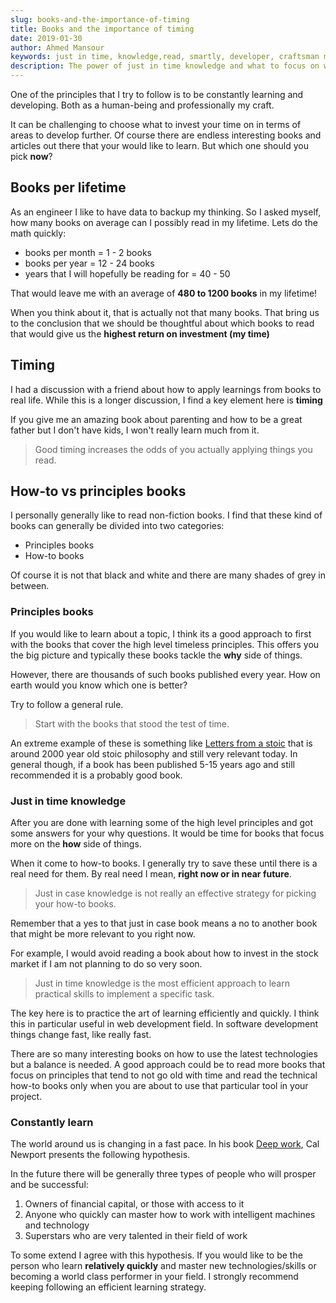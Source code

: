 ```yaml
---
slug: books-and-the-importance-of-timing
title: Books and the importance of timing
date: 2019-01-30
author: Ahmed Mansour
keywords: just in time, knowledge,read, smartly, developer, craftsman mentality, deep work, high performant, learning, new, skill.
description: The power of just in time knowledge and what to focus on when learning new things.
---
```


<!-- The world around us is changing in a fast pace. -->

One of the principles that I try to follow is to be constantly learning and developing. Both as a human-being and professionally my craft.

It can be challenging to choose what to invest your time on in terms of areas to develop further. Of course there are endless interesting books and articles out there that your would like to learn. But which one should you pick **now**?

## Books per lifetime

As an engineer I like to have data to backup my thinking. So I asked myself, how many books on average can I possibly read in my lifetime. Lets do the math quickly:

- books per month = 1 - 2 books
- books per year = 12 - 24 books
- years that I will hopefully be reading for = 40 - 50

That would leave me with an average of **480 to 1200 books** in my lifetime!

When you think about it, that is actually not that many books. That bring us to the conclusion that we should be thoughtful about which books to read that would give us the **highest return on investment (my time)**

## Timing

I had a discussion with a friend about how to apply learnings from books to real life. While this is a longer discussion, I find a key element here is **timing**

If you give me an amazing book about parenting and how to be a great father but I don't have kids, I won't really learn much from it.

> Good timing increases the odds of you actually applying things you read.

## How-to vs principles books

I personally generally like to read non-fiction books. I find that these kind of books can generally be divided into two categories:

- Principles books
- How-to books

Of course it is not that black and white and there are many shades of grey in between.

### Principles books

If you would like to learn about a topic, I think its a good approach to first with the books that cover the high level timeless principles. This offers you the big picture and typically these books tackle the **why** side of things.

However, there are thousands of such books published every year. How on earth would you know which one is better?

Try to follow a general rule.

> Start with the books that stood the test of time.

An extreme example of these is something like [Letters from a stoic](https://amzn.to/2ME88Ee) that is around 2000 year old stoic philosophy and still very relevant today. In general though, if a book has been published 5-15 years ago and still recommended it is a probably good book.

### Just in time knowledge

After you are done with learning some of the high level principles and got some answers for your why questions. It would be time for books that focus more on the **how** side of things.

When it come to how-to books. I generally try to save these until there is a real need for them. By real need I mean, **right now or in near future**.

> Just in case knowledge is not really an effective strategy for picking your how-to books.

Remember that a yes to that just in case book means a no to another book that might be more relevant to you right now.

For example, I would avoid reading a book about how to invest in the stock market if I am not planning to do so very soon.

> Just in time knowledge is the most efficient approach to learn practical skills to implement a specific task.

The key here is to practice the art of learning efficiently and quickly. I think this in particular useful in web development field. In software development things change fast, like really fast.

There are so many interesting books on how to use the latest technologies but a balance is needed. A good approach could be to read more books that focus on principles that tend to not go old with time and read the technical how-to books only when you are about to use that particular tool in your project.

### Constantly learn

The world around us is changing in a fast pace. In his book [Deep work](https://amzn.to/2DIgRmf), Cal Newport presents the following hypothesis.

In the future there will be generally three types of people who will prosper and be successful:

1. Owners of financial capital, or those with access to it
2. Anyone who quickly can master how to work with intelligent machines and technology
3. Superstars who are very talented in their field of work

To some extend I agree with this hypothesis. If you would like to be the person who learn **relatively quickly** and master new technologies/skills or becoming a world class performer in your field. I strongly recommend keeping following an efficient learning strategy.
